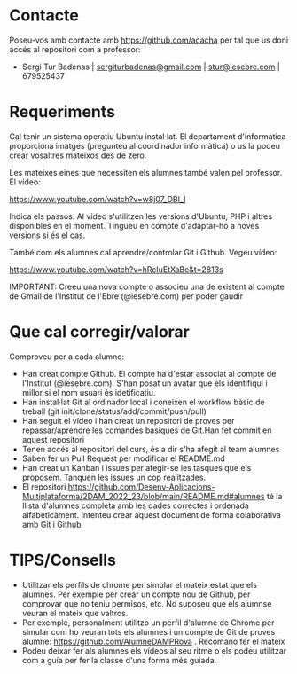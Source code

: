 # Contacte

Poseu-vos amb contacte amb https://github.com/acacha per tal que us doni accés al repositori com a professor:

- Sergi Tur Badenas | sergiturbadenas@gmail.com | stur@iesebre.com | 679525437

# Requeriments

Cal tenir un sistema operatiu Ubuntu instal·lat. El departament d'informàtica proporciona imatges (pregunteu al coordinador informàtica) o us la podeu crear vosaltres mateixos des de zero.

Les mateixes eines que necessiten els alumnes també valen pel professor. El vídeo:

https://www.youtube.com/watch?v=w8j07_DBl_I

Indica els passos. Al vídeo s'utilitzen les versions d'Ubuntu, PHP i altres disponibles en el moment. Tingueu en compte d'adaptar-ho a noves versions si és el cas.

També com els alumnes cal aprendre/controlar Git i Github. Vegeu vídeo:

https://www.youtube.com/watch?v=hRcIuEtXaBc&t=2813s

IMPORTANT: Creeu una nova compte o associeu una de existent al compte de Gmail de l'Institut de l'Ebre (@iesebre.com) per poder gaudir 

# Que cal corregir/valorar

Comproveu per a cada alumne:

- Han creat compte Github. El compte ha d'estar associat al compte de l'Institut (@iesebre.com). S'han posat un avatar que els identifiqui i millor si el nom usuari és idetificatiu.
- Han instal·lat Git al ordinador local i coneixen el workflow bàsic de treball (git init/clone/status/add/commit/push/pull)
- Han seguit el vídeo i han creat un repositori de proves per repassar/aprendre les comandes bàsiques de Git.Han fet commit en aquest repositori
- Tenen accés al repositori del curs, és a dir s'ha afegit al team alumnes
- Saben fer un Pull Request per modificar el README.md
- Han creat un Kanban i issues per afegir-se les tasques que els proposem. Tanquen les issues un cop realitzades.
- El repositori https://github.com/Desenv-Aplicacions-Multiplataforma/2DAM_2022_23/blob/main/README.md#alumnes té la llista d'alumnes completa amb les dades correctes i ordenada alfabeticàment. Intenteu crear aquest document de forma colaborativa amb Git i Github

# TIPS/Consells

- Utilitzar els perfils de chrome per simular el mateix estat que els alumnes. Per exemple per crear un compte nou de Github, per comprovar que no teniu permisos, etc. No suposeu que els alumnse veuran el mateix que valtros.
- Per exemple, personalment utilitzo un perfil d'alumne de Chrome per simular com ho veuran tots els alumnes i un compte de Git de proves alumne: https://github.com/AlumneDAMPRova . Recomano fer el mateix
- Podeu deixar fer als alumnes els vídeos al seu ritme o els podeu utilitzar com a guía per fer la classe d'una forma més guiada.
